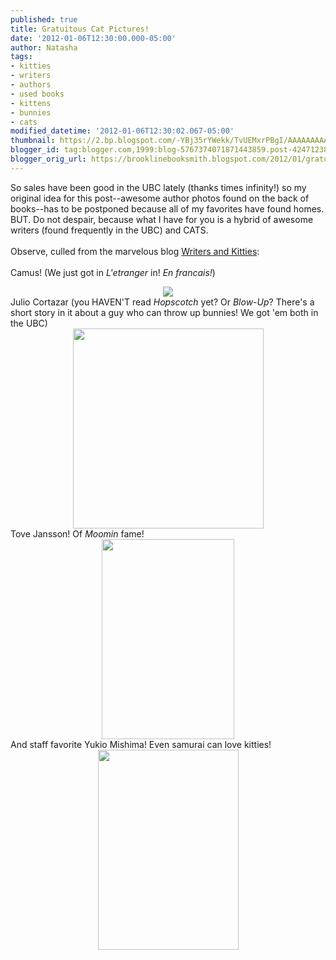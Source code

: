 ```yaml
---
published: true
title: Gratuitous Cat Pictures!
date: '2012-01-06T12:30:00.000-05:00'
author: Natasha
tags:
- kitties
- writers
- authors
- used books
- kittens
- bunnies
- cats
modified_datetime: '2012-01-06T12:30:02.067-05:00'
thumbnail: https://2.bp.blogspot.com/-YBj35rYWekk/TvUEMxrPBgI/AAAAAAAAAPY/WQwtAUl6sL0/s72-c/camus.jpg
blogger_id: tag:blogger.com,1999:blog-5767374071871443859.post-4247123838484762645
blogger_orig_url: https://brooklinebooksmith.blogspot.com/2012/01/gratuitous-cat-pictures.html
---
```


So sales have been good in the UBC lately (thanks times infinity!) so my original idea for this post--awesome author photos found on the back of books--has to be postponed because all of my favorites have found homes. BUT. Do not despair, because what I have for you is a hybrid of awesome writers (found frequently in the UBC) and CATS.<br /><br />Observe, culled from the marvelous blog <a href="https://writersandkitties.tumblr.com/">Writers and Kitties</a>:<br /><br />Camus! (We just got in <i>L'etranger </i>in! <i>En francais!</i>)<br /><div class="separator" style="clear: both; text-align: center;"><a href="https://2.bp.blogspot.com/-YBj35rYWekk/TvUEMxrPBgI/AAAAAAAAAPY/WQwtAUl6sL0/s1600/camus.jpg" imageanchor="1" style="margin-left: 1em; margin-right: 1em;"><img border="0" src="https://2.bp.blogspot.com/-YBj35rYWekk/TvUEMxrPBgI/AAAAAAAAAPY/WQwtAUl6sL0/s1600/camus.jpg" /></a></div>Julio Cortazar (you HAVEN'T read <i>Hopscotch </i>yet? Or <i>Blow-Up</i>? There's a short story in it about a guy who can throw up bunnies! We got 'em both in the UBC)<br /><div class="separator" style="clear: both; text-align: center;"><a href="https://1.bp.blogspot.com/-sHJhQ6wQAZs/TvUEbl1kFDI/AAAAAAAAAPk/hupQM6yPAHY/s1600/cortozar.jpg" imageanchor="1" style="margin-left: 1em; margin-right: 1em;"><img border="0" height="320" src="https://1.bp.blogspot.com/-sHJhQ6wQAZs/TvUEbl1kFDI/AAAAAAAAAPk/hupQM6yPAHY/s320/cortozar.jpg" width="305" /></a></div>Tove Jansson! Of <i>Moomin </i>fame!<br /><div class="separator" style="clear: both; text-align: center;"><a href="https://3.bp.blogspot.com/-bdvkpLJFgc8/TvUFAa6pC1I/AAAAAAAAAPw/HFSw7GEQF_Y/s1600/jansson.jpg" imageanchor="1" style="margin-left: 1em; margin-right: 1em;"><img border="0" height="320" src="https://3.bp.blogspot.com/-bdvkpLJFgc8/TvUFAa6pC1I/AAAAAAAAAPw/HFSw7GEQF_Y/s320/jansson.jpg" width="212" /></a></div>And staff favorite Yukio Mishima! Even samurai can love kitties!<br /><div class="separator" style="clear: both; text-align: center;"><a href="https://2.bp.blogspot.com/-hKr_FCXWSTs/TvUFu3A4Z1I/AAAAAAAAAP8/0OxvPdplhcs/s1600/mishima.gif" imageanchor="1" style="margin-left: 1em; margin-right: 1em;"><img border="0" height="320" src="https://2.bp.blogspot.com/-hKr_FCXWSTs/TvUFu3A4Z1I/AAAAAAAAAP8/0OxvPdplhcs/s320/mishima.gif" width="225" /></a></div><br />